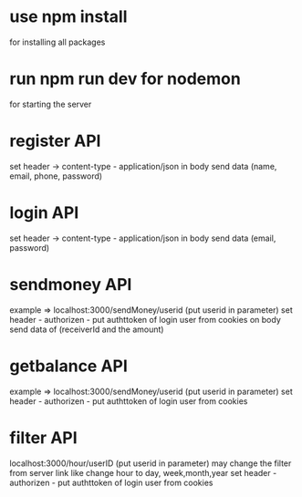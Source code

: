 # use npm install 
for installing all packages
# run npm run dev for nodemon
for starting the server
# register API
set header ->  content-type - application/json
in body send data (name, email, phone, password)

# login API
set header ->  content-type - application/json
in body send data (email, password)

# sendmoney API
example => localhost:3000/sendMoney/userid
(put userid in parameter)
set header - authorizen - put authttoken of login user from cookies 
on body send data of (receiverId and the amount)

# getbalance API
example => localhost:3000/sendMoney/userid
(put userid in parameter)
set header - authorizen - put authttoken of login user from cookies 

# filter API
localhost:3000/hour/userID
(put userid in parameter)
may change the filter from server link like change hour to day, week,month,year
set header - authorizen - put authttoken of login user from cookies 




